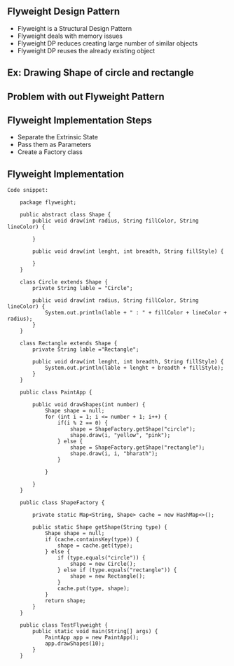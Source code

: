 ## Flyweight Design Pattern

-	Flyweight is a Structural Design Pattern 
-	Flyweight deals with memory issues
-	Flyweight DP reduces creating large number of similar objects
-	Flyweight DP reuses the already existing object

##  Ex: Drawing Shape of circle and rectangle

## 	Problem with out Flyweight Pattern

## 	Flyweight Implementation Steps

-	Separate the Extrinsic State
-	Pass them as Parameters
-	Create a Factory class

## Flyweight Implementation

	Code snippet:
	
		package flyweight;

		public abstract class Shape {
			public void draw(int radius, String fillColor, String lineColor) {

			}

			public void draw(int lenght, int breadth, String fillStyle) {

			}
		}

		class Circle extends Shape {
			private String lable = "Circle";

			public void draw(int radius, String fillColor, String lineColor) {
				System.out.println(lable + " : " + fillColor + lineColor + radius);
			}
		}

		class Rectangle extends Shape {
			private String lable ="Rectangle";

			public void draw(int lenght, int breadth, String fillStyle) {
				System.out.println(lable + lenght + breadth + fillStyle);
			}
		}

		public class PaintApp {

			public void drawShapes(int number) {
				Shape shape = null;
				for (int i = 1; i <= number + 1; i++) {
					if(i % 2 == 0) {
						shape = ShapeFactory.getShape("circle");
						shape.draw(i, "yellow", "pink");
					} else {
						shape = ShapeFactory.getShape("rectangle");
						shape.draw(i, i, "bharath");
					}
					
				}

			}
		}
		
		public class ShapeFactory {

			private static Map<String, Shape> cache = new HashMap<>();

			public static Shape getShape(String type) {
				Shape shape = null;
				if (cache.containsKey(type)) {
					shape = cache.get(type);
				} else {
					if (type.equals("circle")) {
						shape = new Circle();
					} else if (type.equals("rectangle")) {
						shape = new Rectangle();
					}
					cache.put(type, shape);
				}
				return shape;
			}
		}
			
		public class TestFlyweight {
			public static void main(String[] args) {
				PaintApp app = new PaintApp();
				app.drawShapes(10);
			}
		}	


